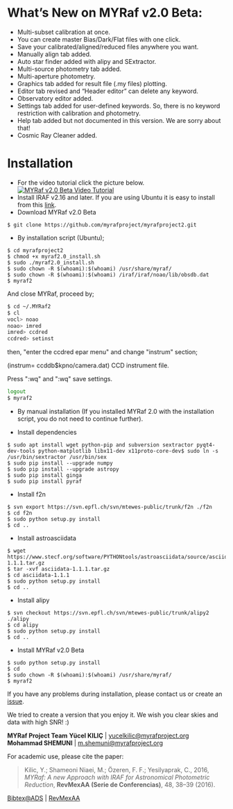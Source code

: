 # What’s New on MYRaf v2.0 Beta:
- Multi-subset calibration at once.
- You can create master Bias/Dark/Flat files with one click.
- Save your calibrated/aligned/reduced files anywhere you want.
- Manually align tab added.
- Auto star finder added with alipy and SExtractor.
- Multi-source photometry tab added.
- Multi-aperture photometry.
- Graphics tab added for result file (.my files) plotting.
- Editor tab revised and “Header editor” can delete any keyword.
- Observatory editor added.
- Settings tab added for user-defined keywords. So, there is no keyword restriction with calibration and photometry.
- Help tab added but not documented in this version. We are sorry about that!
- Cosmic Ray Cleaner added.

# Installation
- For the video tutorial click the picture below.
[![MYRaf v2.0 Beta Video Tutorial](https://img.youtube.com/vi/XVrDA8rA9hs/0.jpg)](https://www.youtube.com/watch?v=XVrDA8rA9hs)
- Install IRAF v2.16 and later. If you are using Ubuntu it is easy to install from this [link](http://www.astrosen.unam.mx/%7Efavilac/IRAF/16.04/IRAF_Ubuntu16.04.iso).
- Download MYRaf v2.0 Beta

```
$ git clone https://github.com/myrafproject/myrafproject2.git
```

- By installation script (Ubuntu);

```
$ cd myrafproject2
$ chmod +x myraf2.0_install.sh
$ sudo ./myraf2.0_install.sh
$ sudo chown -R $(whoami):$(whoami) /usr/share/myraf/
$ sudo chown -R $(whoami):$(whoami) /iraf/iraf/noao/lib/obsdb.dat
$ myraf2
```

And close MYRaf, proceed by;

```bash
$ cd ~/.MYRaf2
$ cl
vocl> noao
noao> imred
imred> ccdred
ccdred> setinst
```
then, "enter the ccdred epar menu" and change "instrum" section;

(instrum= ccddb$kpno/camera.dat) CCD instrument file.

Press ":wq" and ":wq" save settings.

```bash
logout
$ myraf2
```

- By manual installation (If you installed MYRaf 2.0 with the installation script, you do not need to continue further).

- Install dependencies

```
$ sudo apt install wget python-pip and subversion sextractor pyqt4-dev-tools python-matplotlib libx11-dev x11proto-core-dev$ sudo ln -s /usr/bin/sextractor /usr/bin/sex
$ sudo pip install --upgrade numpy
$ sudo pip install --upgrade astropy
$ sudo pip install ginga
$ sudo pip install pyraf
```
- Install f2n

```
$ svn export https://svn.epfl.ch/svn/mtewes-public/trunk/f2n ./f2n
$ cd f2n
$ sudo python setup.py install
$ cd ..
```
- Install astroasciidata

```
$ wget https://www.stecf.org/software/PYTHONtools/astroasciidata/source/asciidata-1.1.1.tar.gz
$ tar -xvf asciidata-1.1.1.tar.gz
$ cd asciidata-1.1.1
$ sudo python setup.py install
$ cd ..
```
- Install alipy

```
$ svn checkout https://svn.epfl.ch/svn/mtewes-public/trunk/alipy2 ./alipy
$ cd alipy
$ sudo python setup.py install
$ cd ..
```
- Install MYRaf v2.0 Beta

```
$ sudo python setup.py install
$ cd
$ sudo chown -R $(whoami):$(whoami) /usr/share/myraf/
$ myraf2
```

If you have any problems during installation, please contact us or create an [issue](https://github.com/myrafproject/myrafproject2/issues/new).

We tried to create a version that you enjoy it. We wish you clear skies and data with high SNR! :)

**MYRaf Project Team**
**Yücel KILIÇ** | yucelkilic@myrafproject.org
**Mohammad SHEMUNI** | m.shemuni@myrafproject.org

For academic use, please cite the paper:

> Kilic, Y.; Shameoni Niaei, M.; Özeren, F. F.; Yesilyaprak, C.,
> 2016,
> *MYRaf: A new Approach with IRAF for Astronomical Photometric Reduction*,
> **RevMexAA (Serie de Conferencias)**, 48, 38–39 (2016).

[Bibtex@ADS](http://adsabs.harvard.edu/cgi-bin/nph-bib_query?bibcode=2016RMxAC..48...38K&data_type=BIBTEX&db_key=AST&nocookieset=1)
| [RevMexAA](http://www.astroscu.unam.mx/rmaa/RMxAC..48/PDF/RMxAC..48_part-2.2.pdf)
